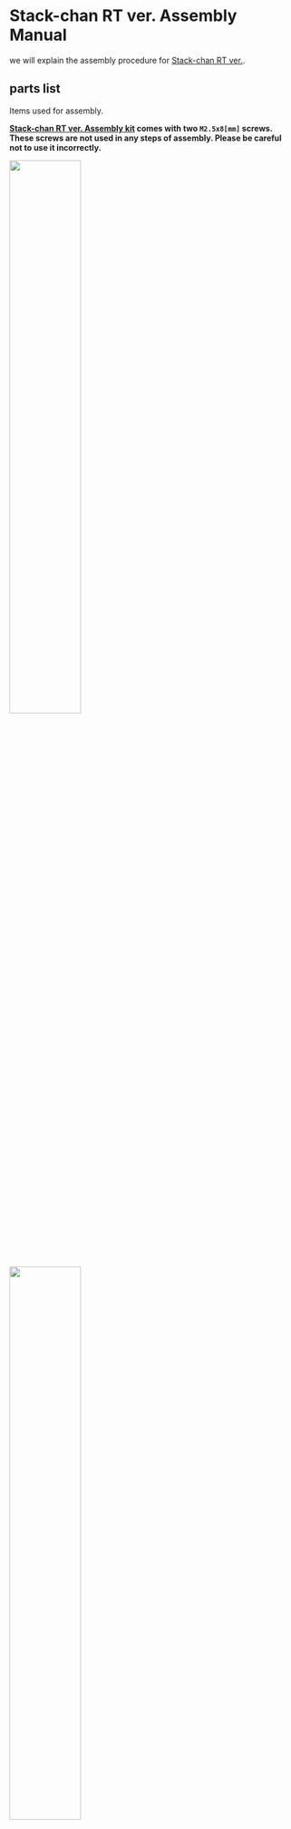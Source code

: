 # Stack-chan RT ver. Assembly Manual

we will explain the assembly procedure for [Stack-chan RT ver.](https://rt-net.jp/products/rt-stackchan/).

## parts list

Items used for assembly.

**[Stack-chan RT ver. Assembly kit](https://www.rt-shop.jp/index.php?main_page=product_info&products_id=4188) comes with two `M2.5x8[mm]` screws. These screws are not used in any steps of assembly. Please be careful not to use it incorrectly.**

<img src="images/assembly/parts_1_en.jpg" width="50%">
<img src="images/assembly/parts_2_en.jpg" width="50%">
<img src="images/assembly/parts_3_en.jpg" width="50%">
<img src="images/assembly/parts_4_en.jpg" width="50%">
<img src="images/assembly/parts_5_en.jpg" width="50%">
<img src="images/assembly/parts_6_en.jpg" width="50%">
<img src="images/assembly/parts6-2_en.jpg" width="50%">
<img src="images/assembly/parts_7_en.jpg" width="50%">

### Used parts

1. M5Stack CoreS3
2. Board
3. Shell(cover)
4. Feet(upper)
5. Feet(lower)
6. Servo bracket(front)
7. Servo bracket(rear)
8. Servo motor1
9. Servo motor2
10. TTL cables 2pc
11. Battery pack
12. Servo horn
13. Hex socket head tapping screws M2x5[mm] 4pc

### Optional parts

14. Hex scocket head tapping screws M3x12[mm] 2pc
15. Hex soccket head tapping screws M3x14[mm] 2pc
16. Pan head tapping screw M2.6x8[mm] 1pc

### Not used parts

17. Hex socket head tapping screws M2.5x8[mm] 2pc


## List of required tools

- Phillips screwdriver PH1 (for M2.6 screws)
- Flathead driver (Tip width 5.5[mm] or less)
- Hexagonal spanner 1.5[mm] (for M2 hexagon socket head screws)
- [ Optional ] Hexagonal spanner 2.5[mm] (for M3 hexagon socket head screws)

## Assembly

Assembly should be done in the following order.

### Preparing the Servo Motor

#### Adjust the angle of the circular servo horn of the servo motor.

##### Servo motor1

Rotate the circular servo horn with your finger. The **two notches on** the circular servo horn should be aligned with the notches on the servo motor 1 body.

**Notice: The bule line is an explicit illustration of the notch position and is therefore not drawn on the actual servo motor.**

<img src="images/assembly/disk_horn_rotation_1_en.png" width="30%">

##### Servo motor2

Rotate the circular servo horn with your finger so that the angle of **one notch** on the circular servo horn relative to the notch on the servo motor2 body is 90° as shown in the image.

**Notice: Unlike the servo motor1 side, the circular servo horn has a single notch. Also note that the green line is not drawn on the actual servo motor as it is an explicit illustration of the notch position.**

<img src="images/assembly/disk_horn_rotation_2_en.png" width="30%">

#### Removing screws and circular servo horn

Remove the tapping screw (M2.6x6[mm]) attached to Servo motor1 and Servo motor2.

<img src="images/assembly/disassembling_screw.jpg" width="50%">

Place the removed screws in a safe place as they will be used later. The parts on the left side of the image (parts marked 'not used') will not be required to build Statck-chan RT ver.

<img src="images/assembly/disassembling_servo.jpg" width="50%">

### Assembling the body

Connect servo motor1 and servo motor2 as shown in the picture.

Servo motor1 and servo motor2 have the pre-assignatikon ID1 and ID2 respectively and are used as individual identification in the software when communicating with the M5Stack. As a marker, a blue sticker is attached to ID 1 and a green stcker to ID2. Make sure to install them correctly.

<img src="images/assembly/servo_wired.jpg" width="50%">

Fix the part that will become the body with servo brackets for  servo motor1 and servo motor2. Be careful not to pinch the cables, sandwich them between the servo bracket(front) and the servo bracker(rear). At this point, make sure that the lable on the servo that say's 'DYNAMIXEL XL330-M288-T' faces in the direction of the arrow.

<img src="images/assembly/born_purge_en.jpg" width="50%">

Fix the two servo motors between the servo brackets.

<img src="images/assembly/born_base.jpg" width="50%">


### Attacjing feet

Attach the stack-chan feet to the body.

Align the protrusions of the servo motort1 with the notches in the joint of the foot(top) and press firmly to fix it in place. If the protrusions and notches are not aligned correctly, the protrusions may break when pushed in. Check carefully before pushing it in.

<p>
    <img src="images/assembly/servo_protrusion_focus.jpg" width="20%"> <img src="images/assembly/feet_cutout.jpg" width="30%">
</p>

<img src="images/assembly/servo_and_feet_protrusions.jpg" width="50%">

Tighten the tapping screw (M2.6x6[mm]) and secure the servo motor.
If tightening the tapping screw does not firmly secure the servo motor, use the pan head tapping screw (M2.6x8[mm]) included with the product.

<img src="images/assembly/tightening_feet_screw.jpg" width="50%">

Once the screws have been tightened all the way to the back, attach the feet(bottom). Press them gently until they click.

<img src="images/assembly/feet_bottom_assembled.jpg" width="50%">

Once the feet are attached, it should look like the image below.

<img src="images/assembly/born_feet.jpg" width="50%">

#### How to detach the feet

Remove the feet(bottom) by detaching the feet(top) from the four depressions: one at a time, insert a flat-blade or screwdriver into the depressions and use the edge of the foot(top) as a fulcrum to release the fixing.

<img src="images/assembly/disassembling_feet.jpg" width="50%">

### Mounting the servo horn

Attach the servo horn to the body.

Attach the servo motor2 and servo horn together with the part shaped as a gear. Align the protrusions and notches in the same way as when attaching the legs and push them firmly into place.

<img src="images/assembly/servo_and_horn_protrusions.jpg" width="50%">

Tighten the tapping screw (M2.6x6[mm]) in the gear section jointed by aligning the protrussions.

<img src="images/assembly/tightening_horn_screw.jpg" width="50%">

### Battery pack installation

Attach the battery pack to the body. Hook the protrusion from the battery pack onto the servo bracket(rear) and fix it in place.

<img src="images/assembly/born_backpack.jpg" width="50%">

Once aligned,slide in the direction of the arrow.

<p>
    <img src="images/assembly/born_backpack_attaching.jpg" width="25%"> <img src="images/assembly/born_backpack_sliding.jpg" width="25%">
</p>


<img src="images/assembly/born_assembled.jpg" width="50%">

### Exteror fitting

Attach the shell, which serves as the exterior of Stack-chan.

Attach the projection on the inside of the top plate of the shell and the servo horn. Slide the battery cord and servo motor TTL cable in after bringing them to the front.

<img src="images/assembly/born_shell.jpg" width="50%">

Click by the prongs! Slide the unit until you feel a click.

<img src="images/assembly/born_slide_shell.jpg" width="50%">

When mounted and viewed from the reversed side, you should see as shown in the image below. The blue line outline the servo horn.

<img src="images/assembly/born_shell_assembled.jpg" width="50%">

### Mounting the board

Connect the TTL cable attached to the servo motor and the battery cable to the specified terminals on the board.

**Pay attention to the orientation of the battery terminals. Mistakes can cause malfunctions.**

<img src="images/assembly/cable_connecting.jpg" width="50%">

Align the holes in the board and shell so that the blue and black connectors attached to the board are on top, as shown in the image. Tighten the four screws (hexagon sockets tap screws M2x5[mm]) to secure. As the slide switch protrudes from the board, align the screws by slanting them into the holes ub the side of the shell.

**Make sure that the screws don't touch the conductor(sliver parts). The battery terminals are connected and may short-cirduit.**

<p>
    <img src="images/assembly/board_shell_attaching.jpg" width="25%"> <img src="images/assembly/board_shell_assembling.jpg" width="25%">
</p>

At this point with the circuit board installed, it should look like the image below.

<img src="images/assembly/board_assembled.jpg" width="50%">

### Installation of M5Stack CoreS3

Gently press the M5Stack CoreS3 into the board, aligning the pins against the board.

<img src="images/assembly/m5_attaching.jpg" width="50%">

Once successfully installed, the stack-chan assembly is complete.

<img src="images/assembly/stack-chan_assembled.jpg" width="50%">


### [Optiomal] Fixing M5Stack CoreS3

If you want to secure the M5Stack CoreS3 firmly, use the four Allen screws supplied in the kit. Note that there are two different screw lengths.

Remove the battery pack from the servo bracket(rear) and disconnect the battery terminals from the board. Attach the two shorter hexagon socket head screws M3x12[mm] to the upper side of the stack-chan and the two longer hexagon socket head screws M3x14[mm] to the lower side.

<img src="images/assembly/back_screws.jpg" width="50%">

<img src="images/assembly/assembling_back_screws.jpg" width="50%">

**Always remove the battey before installing the hexagonal screws. Dropping the screws onto the board may cause a short circuit and damage the board.**

**Always install the short hexagonal screws on the upper side and the long hexagonal screws on the lower side. If you make a mistake, the LCD may be damaged.**
